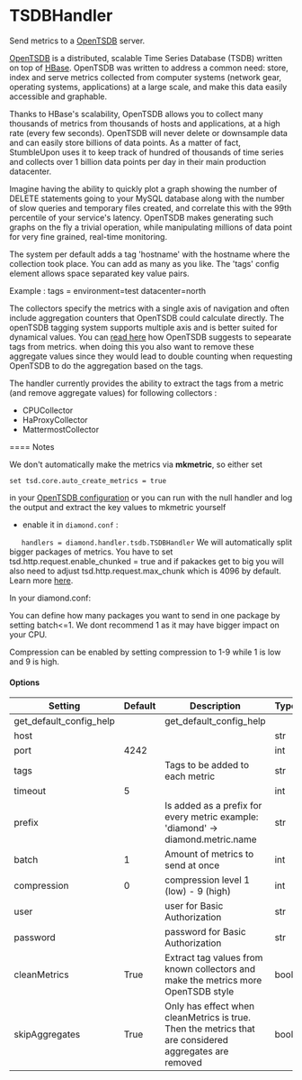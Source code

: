 <!--This file was generated from the python source
Please edit the source to make changes
-->
TSDBHandler
=====

Send metrics to a [OpenTSDB](http://opentsdb.net/) server.

[OpenTSDB](http://opentsdb.net/) is a distributed, scalable Time Series
Database (TSDB) written on top of [HBase](http://hbase.org/). OpenTSDB was
written to address a common need: store, index and serve metrics collected from
computer systems (network gear, operating systems, applications) at a large
scale, and make this data easily accessible and graphable.

Thanks to HBase's scalability, OpenTSDB allows you to collect many thousands of
metrics from thousands of hosts and applications, at a high rate (every few
seconds). OpenTSDB will never delete or downsample data and can easily store
billions of data points. As a matter of fact, StumbleUpon uses it to keep track
of hundred of thousands of time series and collects over 1 billion data points
per day in their main production datacenter.

Imagine having the ability to quickly plot a graph showing the number of DELETE
statements going to your MySQL database along with the number of slow queries
and temporary files created, and correlate this with the 99th percentile of
your service's latency. OpenTSDB makes generating such graphs on the fly a
trivial operation, while manipulating millions of data point for very fine
grained, real-time monitoring.

The system per default adds a tag 'hostname' with the hostname where the
collection took place. You can add as many as you like. The 'tags' config
element allows space separated key value pairs.

Example :
tags = environment=test datacenter=north

The collectors specify the metrics with a single axis of navigation and often
include aggregation counters that OpenTSDB could calculate directly. The openTSDB
tagging system supports multiple axis and is better suited for dynamical values.
You can [read here](http://opentsdb.net/docs/build/html/user_guide/query/timeseries.html)
how OpenTSDB suggests to sepearate tags from metrics. when doing this you also
want to remove these aggregate values since they would lead to double counting
when requesting OpenTSDB to do the aggregation based on the tags.

The handler currently provides the ability to extract the tags from a metric
(and remove aggregate values) for following collectors :
* CPUCollector
* HaProxyCollector
* MattermostCollector


==== Notes

We don't automatically make the metrics via **mkmetric**, so either set
```
set tsd.core.auto_create_metrics = true
```
in your [OpenTSDB configuration](http://opentsdb.net/docs/build/html/user_guide/configuration.html)
or you can run with the null handler and log the output
and extract the key values to mkmetric yourself

- enable it in `diamond.conf` :

`    handlers = diamond.handler.tsdb.TSDBHandler
`
We will automatically split bigger packages of metrics. You have to set
tsd.http.request.enable_chunked = true
and if pakackes get to big you will also need to adjust
tsd.http.request.max_chunk which is 4096 by default. Learn more
[here](http://opentsdb.net/docs/build/html/user_guide/configuration.html).

In your diamond.conf:

You can define how many packages you want to send in one package by setting
batch<=1. We dont recommend 1 as it may have bigger impact on your CPU.

Compression can be enabled by setting compression to 1-9 while 1 is low and 9 is
high.


#### Options

Setting | Default | Description | Type
--------|---------|-------------|-----
get_default_config_help |  | get_default_config_help |
host |  |  | str
port | 4242 |  | int
tags |  | Tags to be added to each metric| str
timeout | 5 |  | int
prefix | | Is added as a prefix for every metric example: 'diamond' -> diamond.metric.name | str
batch | 1 | Amount of metrics to send at once | int
compression | 0 | compression level 1 (low) - 9 (high) | int
user | | user for Basic Authorization | str
password | | password for Basic Authorization | str
cleanMetrics| True | Extract tag values from known collectors and make the metrics more OpenTSDB style | bool
skipAggregates| True | Only has effect when cleanMetrics is true. Then the metrics that are considered aggregates are removed | bool
